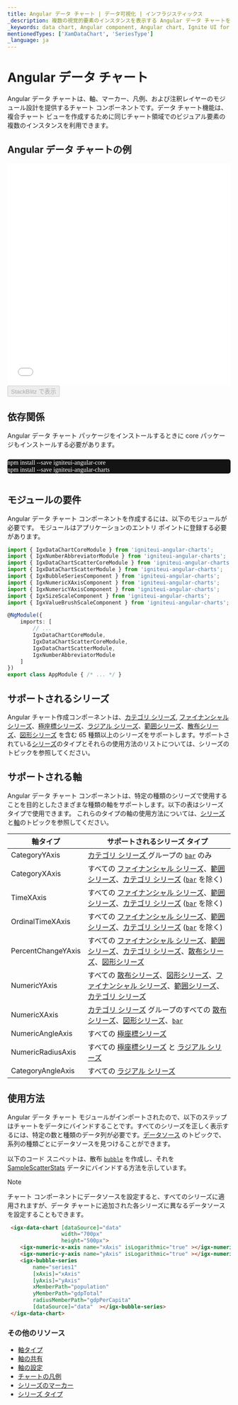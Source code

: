 ```yaml
---
title: Angular データ チャート | データ可視化 | インフラジスティックス
_description: 複数の視覚的要素のインスタンスを表示する Angular データ チャートを簡単に作成して、複合チャート ビューを作成します。今日から始められます。
_keywords: data chart, Angular component, Angular chart, Ignite UI for Angular, charting component, データ チャート, Angular コンポーネント, Angular チャート, チャート作成コンポーネント
mentionedTypes: ['XamDataChart', 'SeriesType']
_language: ja
---
```


# Angular データ チャート

Angular データ チャートは、軸、マーカー、凡例、および注釈レイヤーのモジュール設計を提供するチャート コンポーネントです。データ チャート機能は、複合チャート ビューを作成するために同じチャート領域でのビジュアル要素の複数のインスタンスを利用できます。

## Angular データ チャートの例

<div class="sample-container loading" style="height: 500px">
    <iframe id="data-chart-overview-iframe" src='{environment:dvDemosBaseUrl}/charts/data-chart-chart-overview' width="100%" height="100%" seamless frameBorder="0" onload="onXPlatSampleIframeContentLoaded(this);" alt="Angular データ チャートの例"></iframe>
</div>
<div>
    <button data-localize="stackblitz" disabled class="stackblitz-btn" data-iframe-id="data-chart-overview-iframe" data-demos-base-url="{environment:dvDemosBaseUrl}">StackBlitz で表示
    </button>


</div>

<div class="divider--half"></div>

<!-- Angular, React, WebComponents -->

## 依存関係

Angular データ チャート パッケージをインストールするときに core パッケージもインストールする必要があります。

<pre style="background:#141414;color:white;display:inline-block;padding:16x;margin-top:10px;font-family:'Consolas';border-radius:5px;width:100%">
npm install --save igniteui-angular-core
npm install --save igniteui-angular-charts
</pre>

<!-- end: Angular, React, WebComponents -->

## モジュールの要件

Angular データ チャート コンポーネントを作成するには、以下のモジュールが必要です。<!-- Angular, React, WebComponents --> <!-- end: Angular, React, WebComponents --><!-- Blazor -->モジュールはアプリケーションのエントリ ポイントに登録する必要があります。

```ts
import { IgxDataChartCoreModule } from 'igniteui-angular-charts';
import { IgxNumberAbbreviatorModule } from 'igniteui-angular-charts';
import { IgxDataChartScatterCoreModule } from 'igniteui-angular-charts';
import { IgxDataChartScatterModule } from 'igniteui-angular-charts';
import { IgxBubbleSeriesComponent } from 'igniteui-angular-charts';
import { IgxNumericXAxisComponent } from 'igniteui-angular-charts';
import { IgxNumericYAxisComponent } from 'igniteui-angular-charts';
import { IgxSizeScaleComponent } from 'igniteui-angular-charts';
import { IgxValueBrushScaleComponent } from 'igniteui-angular-charts';

@NgModule({
    imports: [
        // ...
        IgxDataChartCoreModule,
        IgxDataChartScatterCoreModule,
        IgxDataChartScatterModule,
        IgxNumberAbbreviatorModule
    ]
})
export class AppModule { /* ... */ }
```

<div class="divider--half"></div>

## サポートされるシリーズ

Angular チャート作成コンポーネントは、[カテゴリ シリーズ](data-chart-type-category-series.md), [ファイナンシャル シリーズ](data-chart-type-financial-series.md)、[極座標シリーズ](data-chart-type-polar-series.md)、[ラジアル シリーズ](data-chart-type-radial-series.md)、[範囲シリーズ](data-chart-type-range-series.md)、[散布シリーズ](data-chart-type-scatter-bubble-series.md)、[図形シリーズ](data-chart-type-shape-series.md) を含む 65 種類以上のシリーズをサポートします。サポートされている[シリーズ](data-chart-series-types.md)のタイプとそれらの使用方法のリストについては、シリーズのトピックを参照してください。

## サポートされる軸

Angular データ チャート コンポーネントは、特定の種類のシリーズで使用することを目的としたさまざまな種類の軸をサポートします。以下の表はシリーズ タイプで使用できます。   これらのタイプの軸の使用方法については、[シリーズ](data-chart-series-types.md)と[軸](data-chart-axis-types.md)のトピックを参照してください。

| 軸タイプ               | サポートされるシリーズ タイプ                                                                                                                                                                                                                                                               |
| ------------------ | ----------------------------------------------------------------------------------------------------------------------------------------------------------------------------------------------------------------------------------------------------------------------------- |
| CategoryYAxis      | [カテゴリ シリーズ ](data-chart-type-category-series.md) グループの [`bar`]({environment:dvApiBaseUrl}/products/ignite-ui-angular/api/docs/typescript/latest/enums/seriestype.html#bar) のみ                                                                                                 |
| CategoryXAxis      | すべての [ファイナンシャル シリーズ](data-chart-type-financial-series.md)、[範囲シリーズ](data-chart-type-range-series.md)、[カテゴリ シリーズ](data-chart-type-category-series.md) ([`bar`]({environment:dvApiBaseUrl}/products/ignite-ui-angular/api/docs/typescript/latest/enums/seriestype.html#bar) を除く) |
| TimeXAxis          | すべての [ファイナンシャル シリーズ](data-chart-type-financial-series.md)、[範囲シリーズ](data-chart-type-range-series.md)、[カテゴリ シリーズ](data-chart-type-category-series.md) ([`bar`]({environment:dvApiBaseUrl}/products/ignite-ui-angular/api/docs/typescript/latest/enums/seriestype.html#bar) を除く) |
| OrdinalTimeXAxis   | すべての [ファイナンシャル シリーズ](data-chart-type-financial-series.md)、[範囲シリーズ](data-chart-type-range-series.md)、[カテゴリ シリーズ](data-chart-type-category-series.md) ([`bar`]({environment:dvApiBaseUrl}/products/ignite-ui-angular/api/docs/typescript/latest/enums/seriestype.html#bar) を除く) |
| PercentChangeYAxis | すべての [ファイナンシャル シリーズ](data-chart-type-financial-series.md)、[範囲シリーズ](data-chart-type-range-series.md)、[カテゴリ シリーズ](data-chart-type-category-series.md)、[散布シリーズ](data-chart-type-scatter-bubble-series.md)、[図形シリーズ](data-chart-type-shape-series.md)                              |
| NumericYAxis       | すべての [散布シリーズ](data-chart-type-scatter-bubble-series.md)、[図形シリーズ](data-chart-type-shape-series.md)、[ファイナンシャル シリーズ](data-chart-type-financial-series.md)、[範囲シリーズ](data-chart-type-range-series.md)、[カテゴリ シリーズ](data-chart-type-category-series.md)                              |
| NumericXAxis       | [カテゴリ シリーズ](data-chart-type-category-series.md) グループのすべての [散布シリーズ](data-chart-type-scatter-bubble-series.md)、[図形シリーズ](data-chart-type-shape-series.md)、[`bar`]({environment:dvApiBaseUrl}/products/ignite-ui-angular/api/docs/typescript/latest/enums/seriestype.html#bar)    |
| NumericAngleAxis   | すべての [極座標シリーズ](data-chart-type-polar-series.md)                                                                                                                                                                                                                               |
| NumericRadiusAxis  | すべての [極座標シリーズ](data-chart-type-polar-series.md) と [ラジアル シリーズ](data-chart-type-radial-series.md)                                                                                                                                                                               |
| CategoryAngleAxis  | すべての [ラジアル シリーズ](data-chart-type-radial-series.md)                                                                                                                                                                                                                            |

## 使用方法

Angular データ チャート モジュールがインポートされたので、以下のステップはチャートをデータにバインドすることです。すべてのシリーズを正しく表示するには、特定の数と種類のデータ列が必要です。[データソース](data-chart-data-sources.md) のトピックで、系列の種類ごとにデータソースを見つけることができます。

以下のコード スニペットは、散布 [`bubble`]({environment:dvApiBaseUrl}/products/ignite-ui-angular/api/docs/typescript/latest/enums/seriestype.html#bubble) を作成し、それを [SampleScatterStats](data-chart-data-sources-stats.md) データにバインドする方法を示しています。

> [!NOTE]
>
> チャート コンポーネントにデータソースを設定すると、すべてのシリーズに適用されますが、データ チャートに追加された各シリーズに異なるデータソースを設定することもできます。

```html
 <igx-data-chart [dataSource]="data"
                 width="700px"
                 height="500px">
    <igx-numeric-x-axis name="xAxis" isLogarithmic="true" ></igx-numeric-x-axis>
    <igx-numeric-y-axis name="yAxis" isLogarithmic="true" ></igx-numeric-y-axis>
    <igx-bubble-series
        name="series1"
        [xAxis]="xAxis"
        [yAxis]="yAxis"
        xMemberPath="population"
        yMemberPath="gdpTotal"
        radiusMemberPath="gdpPerCapita"
        [dataSource]="data"  ></igx-bubble-series>
 </igx-data-chart>
```

<div class="divider--half"></div>

### その他のリソース

-   [軸タイプ](data-chart-axis-types.md)
-   [軸の共有](data-chart-axis-sharing.md)
-   [軸の設定](data-chart-axis-settings.md)
-   [チャートの凡例](data-chart-legends.md)
-   [シリーズのマーカー](data-chart-series-markers.md)
-   [シリーズ タイプ](data-chart-series-types.md)
